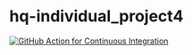 # hq-individual_project4

[![GitHub Action for Continuous Integration](https://github.com/nogibjj/hq-individual_project4/actions/workflows/main.yml/badge.svg)](https://github.com/nogibjj/hq-individual_project4/actions/workflows/main.yml)